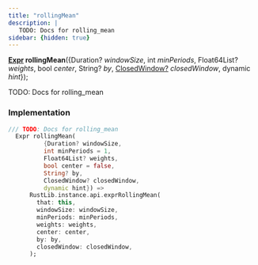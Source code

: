 ```yaml
---
title: "rollingMean"
description: |
   TODO: Docs for rolling_mean
sidebar: {hidden: true}
---
```

<span class="dart-code"><strong>[Expr] rollingMean</strong>({<span class="nobr">Duration? <i>windowSize</i></span>, <span class="nobr">int <i>minPeriods</i></span>, <span class="nobr">Float64List? <i>weights</i></span>, <span class="nobr">bool <i>center</i></span>, <span class="nobr">String? <i>by</i></span>, <span class="nobr">[ClosedWindow?] <i>closedWindow</i></span>, <span class="nobr">dynamic <i>hint</i></span>});</span>

 TODO: Docs for rolling_mean
### Implementation
```dart
/// TODO: Docs for rolling_mean
  Expr rollingMean(
          {Duration? windowSize,
          int minPeriods = 1,
          Float64List? weights,
          bool center = false,
          String? by,
          ClosedWindow? closedWindow,
          dynamic hint}) =>
      RustLib.instance.api.exprRollingMean(
        that: this,
        windowSize: windowSize,
        minPeriods: minPeriods,
        weights: weights,
        center: center,
        by: by,
        closedWindow: closedWindow,
      );
```

[Expr]: /reference/classes/expr/
[ClosedWindow?]: /reference/enums/closedwindow/